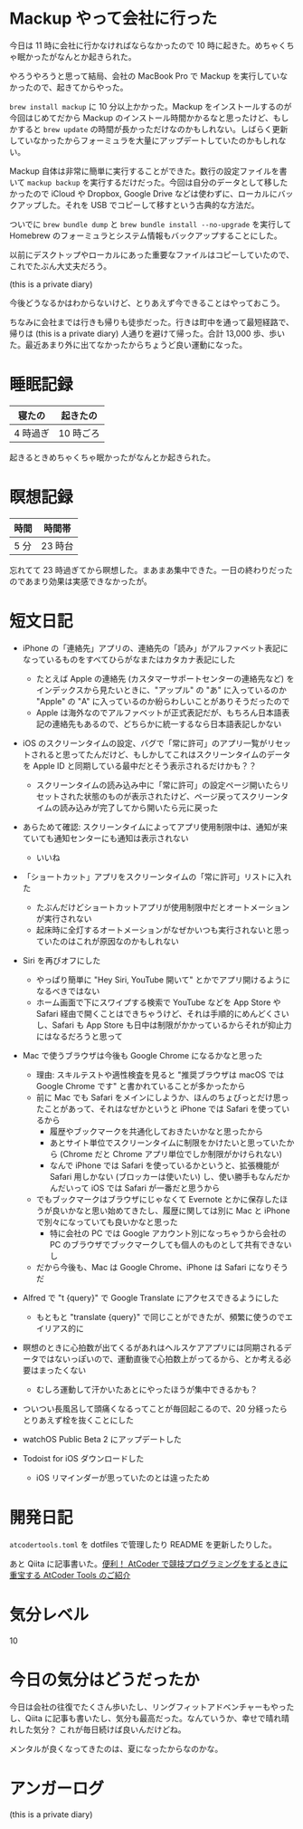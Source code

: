# Mackup やって会社に行った
今日は 11 時に会社に行かなければならなかったので 10 時に起きた。めちゃくちゃ眠かったがなんとか起きられた。

やろうやろうと思って結局、会社の MacBook Pro で Mackup を実行していなかったので、起きてからやった。

`brew install mackup` に 10 分以上かかった。Mackup をインストールするのが今回はじめてだから Mackup のインストール時間かかるなと思ったけど、もしかすると `brew update` の時間が長かっただけなのかもしれない。しばらく更新していなかったからフォーミュラを大量にアップデートしていたのかもしれない。

Mackup 自体は非常に簡単に実行することができた。数行の設定ファイルを書いて `mackup backup` を実行するだけだった。今回は自分のデータとして移したかったので iCloud や Dropbox, Google Drive などは使わずに、ローカルにバックアップした。それを USB でコピーして移すという古典的な方法だ。

ついでに `brew bundle dump` と `brew bundle install --no-upgrade` を実行して Homebrew のフォーミュラとシステム情報もバックアップすることにした。

以前にデスクトップやローカルにあった重要なファイルはコピーしていたので、これでたぶん大丈夫だろう。

 (this is a private diary) 

今後どうなるかはわからないけど、とりあえず今できることはやっておこう。

ちなみに会社までは行きも帰りも徒歩だった。行きは町中を通って最短経路で、帰りは (this is a private diary) 人通りを避けて帰った。合計 13,000 歩、歩いた。最近あまり外に出てなかったからちょうど良い運動になった。



# 睡眠記録
| 寝たの | 起きたの |
|---|---|
| 4 時過ぎ | 10 時ごろ |

起きるときめちゃくちゃ眠かったがなんとか起きられた。



# 瞑想記録
| 時間 | 時間帯 |
|---|---|
| 5 分 | 23 時台 |

忘れてて 23 時過ぎてから瞑想した。まあまあ集中できた。一日の終わりだったのであまり効果は実感できなかったが。



# 短文日記
- iPhone の「連絡先」アプリの、連絡先の「読み」がアルファベット表記になっているものをすべてひらがなまたはカタカナ表記にした
  - たとえば Apple の連絡先 (カスタマーサポートセンターの連絡先など) をインデックスから見たいときに、"アップル" の "あ" に入っているのか "Apple" の "A" に入っているのか紛らわしいことがありそうだったので
  - Apple は海外なのでアルファベットが正式表記だが、もちろん日本語表記の連絡先もあるので、どちらかに統一するなら日本語表記しかない

- iOS のスクリーンタイムの設定、バグで「常に許可」のアプリ一覧がリセットされると思ってたんだけど、もしかしてこれはスクリーンタイムのデータを Apple ID と同期している最中だとそう表示されるだけかも？？
  - スクリーンタイムの読み込み中に「常に許可」の設定ページ開いたらリセットされた状態のものが表示されたけど、ページ戻ってスクリーンタイムの読み込みが完了してから開いたら元に戻った

- あらためて確認: スクリーンタイムによってアプリ使用制限中は、通知が来ていても通知センターにも通知は表示されない
  - いいね

- 「ショートカット」アプリをスクリーンタイムの「常に許可」リストに入れた
  - たぶんだけどショートカットアプリが使用制限中だとオートメーションが実行されない
  - 起床時に全灯するオートメーションがなぜかいつも実行されないと思っていたのはこれが原因なのかもしれない

- Siri を再びオフにした
  - やっぱり簡単に "Hey Siri, YouTube 開いて" とかでアプリ開けるようになるべきではない
  - ホーム画面で下にスワイプする検索で YouTube などを App Store や Safari 経由で開くことはできちゃうけど、それは手順的にめんどくさいし、Safari も App Store も日中は制限がかかっているからそれが抑止力にはなるだろうと思って

- Mac で使うブラウザは今後も Google Chrome になるかなと思った
  - 理由: スキルテストや適性検査を見ると "推奨ブラウザは macOS では Google Chrome です" と書かれていることが多かったから
  - 前に Mac でも Safari をメインにしようか、ほんのちょびっとだけ思ったことがあって、それはなぜかというと iPhone では Safari を使っているから
    - 履歴やブックマークを共通化しておきたいかなと思ったから
    - あとサイト単位でスクリーンタイムに制限をかけたいと思っていたから (Chrome だと Chrome アプリ単位でしか制限がかけられない)
    - なんで iPhone では Safari を使っているかというと、拡張機能が Safari 用しかない (ブロッカーは使いたい) し、使い勝手もなんだかんだいって iOS では Safari が一番だと思うから
  - でもブックマークはブラウザにじゃなくて Evernote とかに保存したほうが良いかなと思い始めてきたし、履歴に関しては別に Mac と iPhone で別々になっていても良いかなと思った
    - 特に会社の PC では Google アカウント別になっちゃうから会社の PC のブラウザでブックマークしても個人のものとして共有できないし
  - だから今後も、Mac は Google Chrome、iPhone は Safari になりそうだ

- Alfred で "t {query}" で Google Translate にアクセスできるようにした
  - もともと "translate {query}" で同じことができたが、頻繁に使うのでエイリアス的に

- 瞑想のときに心拍数が出てくるがあれはヘルスケアアプリには同期されるデータではないっぽいので、運動直後で心拍数上がってるから、とか考える必要はまったくない
  - むしろ運動して汗かいたあとにやったほうが集中できるかも？

- ついつい長風呂して頭痛くなるってことが毎回起こるので、20 分経ったらとりあえず栓を抜くことにした

- watchOS Public Beta 2 にアップデートした

- Todoist for iOS ダウンロードした
  - iOS リマインダーが思っていたのとは違ったため



# 開発日記
`atcodertools.toml` を dotfiles で管理したり README を更新したりした。

あと Qiita に記事書いた。[便利！ AtCoder で競技プログラミングをするときに重宝する AtCoder Tools のご紹介](https://qiita.com/noraworld/items/17cd1960b0cd3648f599)



# 気分レベル
10



# 今日の気分はどうだったか
今日は会社の往復でたくさん歩いたし、リングフィットアドベンチャーもやったし、Qiita に記事も書いたし、気分も最高だった。なんていうか、幸せで晴れ晴れした気分？ これが毎日続けば良いんだけどね。

メンタルが良くなってきたのは、夏になったからなのかな。



# アンガーログ
 (this is a private diary) 
